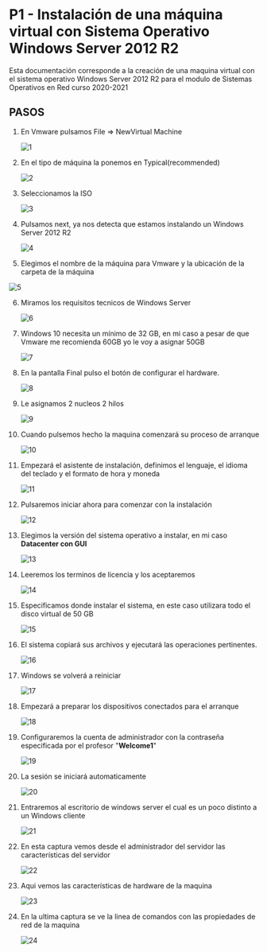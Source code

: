 # P1 - Instalación de una máquina virtual con Sistema Operativo Windows Server 2012 R2

Esta documentación corresponde a la creación de una maquina virtual con el sistema operativo Windows Server 2012 R2 para el modulo de Sistemas Operativos en Red curso 2020-2021

## PASOS

1. En Vmware pulsamos File => NewVirtual Machine

   ![1](https://github.com/usarralsmr/usarralsmr.github.io/blob/master/assets/img/2020-09-15-instalacion-de-windows-server/01.png?raw=true)

2. En el tipo de máquina la ponemos en Typical(recommended)

   ![2](https://github.com/usarralsmr/usarralsmr.github.io/blob/master/assets/img/2020-09-15-instalacion-de-windows-server/02.png?raw=true)

3. Seleccionamos la ISO

   ![3](https://github.com/usarralsmr/usarralsmr.github.io/blob/master/assets/img/2020-09-15-instalacion-de-windows-server/03.png?raw=true)

4. Pulsamos next, ya nos detecta que estamos instalando un Windows Server 2012 R2

   ![4](https://github.com/usarralsmr/usarralsmr.github.io/blob/master/assets/img/2020-09-15-instalacion-de-windows-server/04.png?raw=true)

5.  Elegimos el nombre de la máquina para Vmware y la ubicación de la carpeta de la máquina

   ![5](https://github.com/usarralsmr/usarralsmr.github.io/blob/master/assets/img/2020-09-15-instalacion-de-windows-server/05.png?raw=true)

6. Miramos los requisitos tecnicos de Windows Server

   ![6](https://github.com/usarralsmr/usarralsmr.github.io/blob/master/assets/img/2020-09-15-instalacion-de-windows-server/06.png?raw=true)

7. Windows 10 necesita un mínimo de 32 GB, en mi caso a pesar de que Vmware me recomienda 60GB yo le voy a asignar 50GB

   ![7](https://github.com/usarralsmr/usarralsmr.github.io/blob/master/assets/img/2020-09-15-instalacion-de-windows-server/07.png?raw=true)

8. En la pantalla Final pulso el botón de configurar el hardware.

   ![8](https://github.com/usarralsmr/usarralsmr.github.io/blob/master/assets/img/2020-09-15-instalacion-de-windows-server/08.png?raw=true)

9. Le asignamos 2 nucleos 2 hilos

   ![9](https://github.com/usarralsmr/usarralsmr.github.io/blob/master/assets/img/2020-09-15-instalacion-de-windows-server/09.png?raw=true)

10. Cuando pulsemos hecho la maquina comenzará su proceso de arranque

    ![10](https://github.com/usarralsmr/usarralsmr.github.io/blob/master/assets/img/2020-09-15-instalacion-de-windows-server/10.png?raw=true)

11. Empezará el asistente de instalación, definimos el lenguaje, el idioma del teclado y el formato de hora y moneda

    ![11](https://github.com/usarralsmr/usarralsmr.github.io/blob/master/assets/img/2020-09-15-instalacion-de-windows-server/11.png?raw=true)

12. Pulsaremos iniciar ahora para comenzar con la instalación

    ![12](https://github.com/usarralsmr/usarralsmr.github.io/blob/master/assets/img/2020-09-15-instalacion-de-windows-server/12.png?raw=true)

13. Elegimos la versión del sistema operativo a instalar, en mi caso **Datacenter con GUI**

    ![13](https://github.com/usarralsmr/usarralsmr.github.io/blob/master/assets/img/2020-09-15-instalacion-de-windows-server/13.png?raw=true)

14. Leeremos los terminos de licencia y los aceptaremos

    ![14](https://github.com/usarralsmr/usarralsmr.github.io/blob/master/assets/img/2020-09-15-instalacion-de-windows-server/14.png?raw=true)

15. Especificamos donde instalar el sistema, en este caso utilizara todo el disco virtual de 50 GB

    ![15](https://github.com/usarralsmr/usarralsmr.github.io/blob/master/assets/img/2020-09-15-instalacion-de-windows-server/15.png?raw=true)

16. El sistema copiará sus archivos y ejecutará las operaciones pertinentes.

    ![16](https://github.com/usarralsmr/usarralsmr.github.io/blob/master/assets/img/2020-09-15-instalacion-de-windows-server/16.png?raw=true)

17. Windows se volverá a reiniciar

    ![17](https://github.com/usarralsmr/usarralsmr.github.io/blob/master/assets/img/2020-09-15-instalacion-de-windows-server/17.png?raw=true)

18. Empezará a preparar los dispositivos conectados para el arranque

    ![18](https://github.com/usarralsmr/usarralsmr.github.io/blob/master/assets/img/2020-09-15-instalacion-de-windows-server/18.png?raw=true)

19. Configuraremos la cuenta de administrador con la contraseña especificada por el profesor "**Welcome1**"

    ![19](https://github.com/usarralsmr/usarralsmr.github.io/blob/master/assets/img/2020-09-15-instalacion-de-windows-server/19.png?raw=true)

20. La sesión se iniciará automaticamente

    ![20](https://github.com/usarralsmr/usarralsmr.github.io/blob/master/assets/img/2020-09-15-instalacion-de-windows-server/20.png?raw=true)

21. Entraremos al escritorio de windows server el cual es un poco distinto a un Windows cliente

    ![21](https://github.com/usarralsmr/usarralsmr.github.io/blob/master/assets/img/2020-09-15-instalacion-de-windows-server/21.png?raw=true)

22. En esta captura vemos desde el administrador del servidor las características del servidor

    ![22](https://github.com/usarralsmr/usarralsmr.github.io/blob/master/assets/img/2020-09-15-instalacion-de-windows-server/22.png?raw=true)

23. Aqui vemos las características de hardware de la maquina

    ![23](https://github.com/usarralsmr/usarralsmr.github.io/blob/master/assets/img/2020-09-15-instalacion-de-windows-server/23.png?raw=true)

24. En la ultima captura se ve la linea de comandos con las propiedades de red de la maquina

    ![24](https://github.com/usarralsmr/usarralsmr.github.io/blob/master/assets/img/2020-09-15-instalacion-de-windows-server/24.png?raw=true)